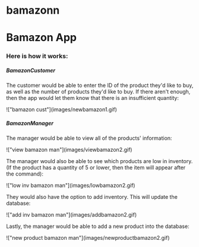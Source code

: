 # bamazonn

<h1> Bamazon App </h1>
<h3> Here is how it works: </h3>
<h5> BamazonCustomer </h5>
<p> The customer would be able to enter the ID of the product they'd like to buy, as well as the number of products they'd like to buy. If there aren't enough, then the app would let them know that there is an insufficient quantity: </p>
!["bamazon cust"](images/newbamazon1.gif)

<h5> BamazonManager </h5>
<p> The manager would be able to view all of the products' information:</p>
!["view bamazon man"](images/viewbamazon2.gif)

<p> The manager would also be able to see which products are low in inventory. (If the product has a quantity of 5 or lower, then the item will appear after the command): </p>
!["low inv bamazon man"](images/lowbamazon2.gif)

<p> They would also have the option to add inventory. This will update the database: </p>
!["add inv bamazon man"](images/addbamazon2.gif)

<p> Lastly, the manager would be able to add a new product into the database: </p>
!["new product bamazon man"](images/newproductbamazon2.gif)



